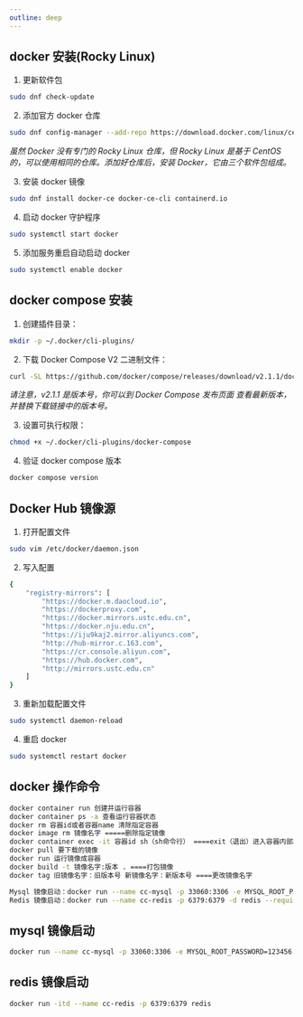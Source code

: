 ```yaml
---
outline: deep
---
```


## docker 安装(Rocky Linux)

1. 更新软件包

```bash
sudo dnf check-update

```

2. 添加官方 docker 仓库

```bash
sudo dnf config-manager --add-repo https://download.docker.com/linux/centos/docker-ce.repo
```

_虽然 Docker 没有专门的 Rocky Linux 仓库，但 Rocky Linux 是基于 CentOS 的，可以使用相同的仓库。添加好仓库后，安装 Docker，它由三个软件包组成。_

3. 安装 docker 镜像

```bash
sudo dnf install docker-ce docker-ce-cli containerd.io
```

4. 启动 docker 守护程序

```bash
sudo systemctl start docker
```

5. 添加服务重启自动启动 docker

```bash
sudo systemctl enable docker
```

## docker compose 安装

1. 创建插件目录：

```bash
mkdir -p ~/.docker/cli-plugins/
```

2. 下载 Docker Compose V2 二进制文件：

```bash
curl -SL https://github.com/docker/compose/releases/download/v2.1.1/docker-compose-linux-x86_64 -o ~/.docker/cli-plugins/docker-compose
```

_请注意，v2.1.1 是版本号，你可以到 Docker Compose 发布页面 查看最新版本，并替换下载链接中的版本号。_

3. 设置可执行权限：

```bash
chmod +x ~/.docker/cli-plugins/docker-compose
```

4. 验证 docker compose 版本

```bash
docker compose version
```

## Docker Hub 镜像源

1. 打开配置文件

```bash
sudo vim /etc/docker/daemon.json
```

2. 写入配置

```bash
{
    "registry-mirrors": [
        "https://docker.m.daocloud.io",
        "https://dockerproxy.com",
        "https://docker.mirrors.ustc.edu.cn",
        "https://docker.nju.edu.cn",
        "https://iju9kaj2.mirror.aliyuncs.com",
        "http://hub-mirror.c.163.com",
        "https://cr.console.aliyun.com",
        "https://hub.docker.com",
        "http://mirrors.ustc.edu.cn"
    ]
}
```

3. 重新加载配置文件

```bash
sudo systemctl daemon-reload
```

4. 重启 docker

```bash
sudo systemctl restart docker
```

## docker 操作命令

```bash
docker container run 创建并运行容器
docker container ps -a 查看运行容器状态
docker rm 容器id或者容器name 清除指定容器
docker image rm 镜像名字 =====删除指定镜像
docker container exec -it 容器id sh（sh命令行） ====exit（退出）进入容器内部和退出容器
docker pull 要下载的镜像
docker run 运行镜像成容器
docker build -t 镜像名字:版本 . ====打包镜像
docker tag 旧镜像名字：旧版本号 新镜像名字：新版本号 ====更改镜像名字

Mysql 镜像启动：docker run --name cc-mysql -p 33060:3306 -e MYSQL_ROOT_PASSWORD=123456 -d mysql
Redis 镜像启动：docker run --name cc-redis -p 6379:6379 -d redis --requirepass "123456"
```

## mysql 镜像启动

```bash
docker run --name cc-mysql -p 33060:3306 -e MYSQL_ROOT_PASSWORD=123456 -d mysql
```

## redis 镜像启动

```bash
docker run -itd --name cc-redis -p 6379:6379 redis
```
